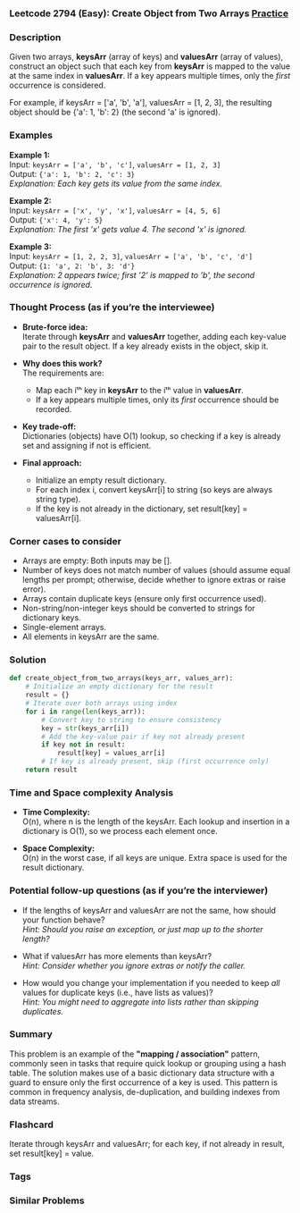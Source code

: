 ### Leetcode 2794 (Easy): Create Object from Two Arrays [Practice](https://leetcode.com/problems/create-object-from-two-arrays)

### Description  
Given two arrays, **keysArr** (array of keys) and **valuesArr** (array of values), construct an object such that each key from **keysArr** is mapped to the value at the same index in **valuesArr**. If a key appears multiple times, only the *first* occurrence is considered.

For example, if keysArr = ['a', 'b', 'a'], valuesArr = [1, 2, 3], the resulting object should be {'a': 1, 'b': 2} (the second 'a' is ignored).

### Examples  

**Example 1:**  
Input: `keysArr = ['a', 'b', 'c']`, `valuesArr = [1, 2, 3]`  
Output: `{'a': 1, 'b': 2, 'c': 3}`  
*Explanation: Each key gets its value from the same index.*

**Example 2:**  
Input: `keysArr = ['x', 'y', 'x']`, `valuesArr = [4, 5, 6]`  
Output: `{'x': 4, 'y': 5}`  
*Explanation: The first 'x' gets value 4. The second 'x' is ignored.*

**Example 3:**  
Input: `keysArr = [1, 2, 2, 3]`, `valuesArr = ['a', 'b', 'c', 'd']`  
Output: `{1: 'a', 2: 'b', 3: 'd'}`  
*Explanation: 2 appears twice; first '2' is mapped to 'b', the second occurrence is ignored.*

### Thought Process (as if you’re the interviewee)  
- **Brute-force idea:**  
  Iterate through **keysArr** and **valuesArr** together, adding each key-value pair to the result object. If a key already exists in the object, skip it.

- **Why does this work?**  
  The requirements are:
    * Map each iᵗʰ key in **keysArr** to the iᵗʰ value in **valuesArr**.
    * If a key appears multiple times, only its *first* occurrence should be recorded.

- **Key trade-off:**  
  Dictionaries (objects) have O(1) lookup, so checking if a key is already set and assigning if not is efficient.

- **Final approach:**  
  - Initialize an empty result dictionary.
  - For each index i, convert keysArr[i] to string (so keys are always string type).
  - If the key is not already in the dictionary, set result[key] = valuesArr[i].

### Corner cases to consider  
- Arrays are empty: Both inputs may be [].
- Number of keys does not match number of values (should assume equal lengths per prompt; otherwise, decide whether to ignore extras or raise error).
- Arrays contain duplicate keys (ensure only first occurrence used).
- Non-string/non-integer keys should be converted to strings for dictionary keys.
- Single-element arrays.
- All elements in keysArr are the same.

### Solution

```python
def create_object_from_two_arrays(keys_arr, values_arr):
    # Initialize an empty dictionary for the result
    result = {}
    # Iterate over both arrays using index
    for i in range(len(keys_arr)):
        # Convert key to string to ensure consistency
        key = str(keys_arr[i])
        # Add the key-value pair if key not already present
        if key not in result:
            result[key] = values_arr[i]
        # If key is already present, skip (first occurrence only)
    return result
```

### Time and Space complexity Analysis  

- **Time Complexity:**  
  O(n), where n is the length of the keysArr. Each lookup and insertion in a dictionary is O(1), so we process each element once.

- **Space Complexity:**  
  O(n) in the worst case, if all keys are unique. Extra space is used for the result dictionary.

### Potential follow-up questions (as if you’re the interviewer)  

- If the lengths of keysArr and valuesArr are not the same, how should your function behave?  
  *Hint: Should you raise an exception, or just map up to the shorter length?*

- What if valuesArr has more elements than keysArr?  
  *Hint: Consider whether you ignore extras or notify the caller.*

- How would you change your implementation if you needed to keep *all* values for duplicate keys (i.e., have lists as values)?  
  *Hint: You might need to aggregate into lists rather than skipping duplicates.*

### Summary
This problem is an example of the **"mapping / association"** pattern, commonly seen in tasks that require quick lookup or grouping using a hash table. The solution makes use of a basic dictionary data structure with a guard to ensure only the first occurrence of a key is used. This pattern is common in frequency analysis, de-duplication, and building indexes from data streams.


### Flashcard
Iterate through keysArr and valuesArr; for each key, if not already in result, set result[key] = value.

### Tags

### Similar Problems
